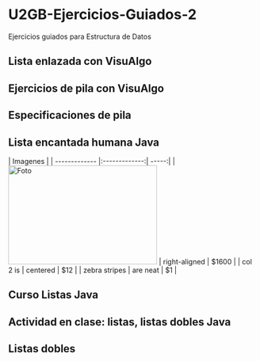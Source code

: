 # U2GB-Ejercicios-Guiados-2
Ejercicios guiados para Estructura de Datos


## Lista enlazada con VisuAlgo



## Ejercicios de pila con VisuAlgo



## Especificaciones de pila


## Lista encantada humana Java
| Imagenes                              |
| ------------- |:-------------:| -----:|
|   <img src="C:\Users\diabe\Documents\GitHub\U2GB-Ejercicios-Guiados-2\Imagen de WhatsApp 2025-10-03 a las 16.04.26_0a921f8f.jpg" alt="Foto" width="300" height="200" />
   | right-aligned | $1600 |
| col 2 is      | centered      |   $12 |
| zebra stripes | are neat      |    $1 |


## Curso Listas Java



## Actividad en clase: listas, listas dobles Java

## Listas dobles

